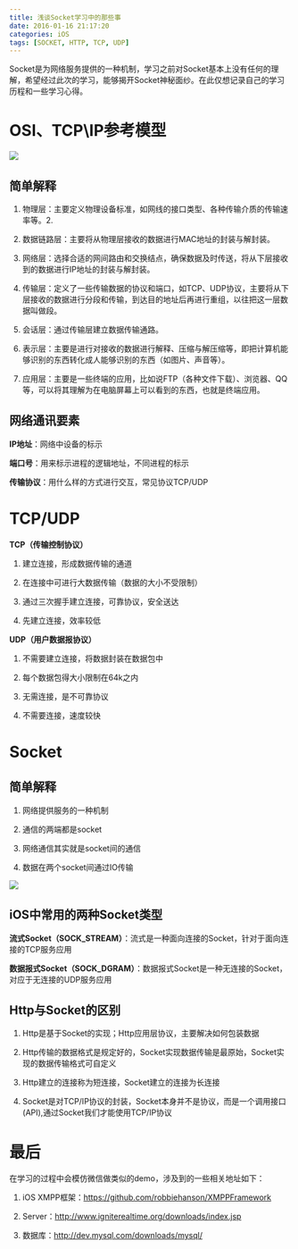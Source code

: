 ```yaml
---
title: 浅谈Socket学习中的那些事
date: 2016-01-16 21:17:20
categories: iOS
tags: [SOCKET, HTTP, TCP, UDP]
---
```


Socket是为网络服务提供的一种机制，学习之前对Socket基本上没有任何的理解，希望经过此次的学习，能够揭开Socket神秘面纱。在此仅想记录自己的学习历程和一些学习心得。

<!--more-->

# OSI、TCP\IP参考模型
<p>

![](http://7xq5ax.com1.z0.glb.clouddn.com/OSI%E5%8F%82%E8%80%83%E6%A8%A1%E5%9E%8B.png)
<p>

## 简单解释

1. 物理层：主要定义物理设备标准，如网线的接口类型、各种传输介质的传输速率等。2. 

2. 数据链路层：主要将从物理层接收的数据进行MAC地址的封装与解封装。

3. 网络层：选择合适的网间路由和交换结点，确保数据及时传送，将从下层接收到的数据进行IP地址的封装与解封装。

4. 传输层：定义了一些传输数据的协议和端口，如TCP、UDP协议，主要将从下层接收的数据进行分段和传输，到达目的地址后再进行重组，以往把这一层数据叫做段。

5. 会话层：通过传输层建立数据传输通路。

6. 表示层：主要是进行对接收的数据进行解释、压缩与解压缩等，即把计算机能够识别的东西转化成人能够识别的东西（如图片、声音等）。

7. 应用层：主要是一些终端的应用，比如说FTP（各种文件下载）、浏览器、QQ等，可以将其理解为在电脑屏幕上可以看到的东西，也就是终端应用。<p>

## 网络通讯要素

**IP地址**：网络中设备的标示

**端口号**：用来标示进程的逻辑地址，不同进程的标示

**传输协议**：用什么样的方式进行交互，常见协议TCP/UDP

# TCP/UDP

**TCP（传输控制协议）**

1. 建立连接，形成数据传输的通道

2. 在连接中可进行大数据传输（数据的大小不受限制）

3. 通过三次握手建立连接，可靠协议，安全送达

4. 先建立连接，效率较低<p>

**UDP（用户数据报协议）**

1. 不需要建立连接，将数据封装在数据包中

2. 每个数据包得大小限制在64k之内

3. 无需连接，是不可靠协议

4. 不需要连接，速度较快


# Socket

## 简单解释

1. 网络提供服务的一种机制
 
2. 通信的两端都是socket

3. 网络通信其实就是socket间的通信

4. 数据在两个socket间通过IO传输

![](http://7xq5ax.com1.z0.glb.clouddn.com/%E8%BE%93%E5%85%A5%E8%BE%93%E5%87%BA%E6%B5%81.png)

## iOS中常用的两种Socket类型

**流式Socket（SOCK_STREAM）**：流式是一种面向连接的Socket，针对于面向连接的TCP服务应用

**数据报式Socket（SOCK_DGRAM）**：数据报式Socket是一种无连接的Socket，对应于无连接的UDP服务应用

## Http与Socket的区别

1. Http是基于Socket的实现；Http应用层协议，主要解决如何包装数据

2. Http传输的数据格式是规定好的，Socket实现数据传输是最原始，Socket实现的数据传输格式可自定义

3. Http建立的连接称为短连接，Socket建立的连接为长连接

4. Socket是对TCP/IP协议的封装，Socket本身并不是协议，而是一个调用接口(API),通过Socket我们才能使用TCP/IP协议

# 最后
<p>
在学习的过程中会模仿微信做类似的demo，涉及到的一些相关地址如下：

1. iOS XMPP框架：https://github.com/robbiehanson/XMPPFramework

2. Server：http://www.igniterealtime.org/downloads/index.jsp

3. 数据库：http://dev.mysql.com/downloads/mysql/









